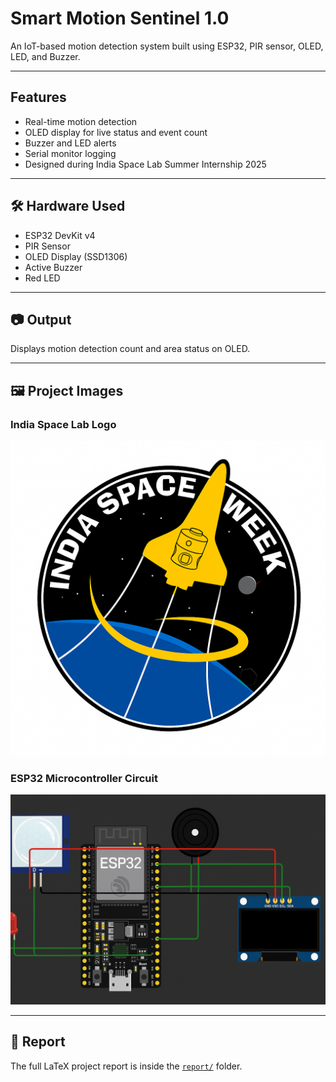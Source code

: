 # Smart Motion Sentinel 1.0 

An IoT-based motion detection system built using ESP32, PIR sensor, OLED, LED, and Buzzer.

---

##  Features
- Real-time motion detection
- OLED display for live status and event count
- Buzzer and LED alerts
- Serial monitor logging
- Designed during India Space Lab Summer Internship 2025

---

## 🛠️ Hardware Used
- ESP32 DevKit v4
- PIR Sensor
- OLED Display (SSD1306)
- Active Buzzer
- Red LED

---

## 📷 Output
Displays motion detection count and area status on OLED.

---

## 🖼️ Project Images

### India Space Lab Logo
![India Space Lab Logo](India_space.png)

### ESP32 Microcontroller Circuit
![ESP32 Motion Detection Circuit](ESP32.png)

---

## 📄 Report
The full LaTeX project report is inside the [`report/`](Report.pdf) folder.
